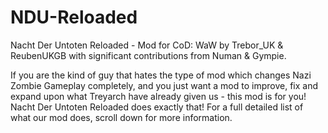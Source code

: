 # NDU-Reloaded
Nacht Der Untoten Reloaded - Mod for CoD: WaW by Trebor_UK & ReubenUKGB with significant contributions from Numan & Gympie.

If you are the kind of guy that hates the type of mod which changes Nazi Zombie Gameplay completely, and you just want a mod to improve, fix and expand upon what Treyarch have already given us - this mod is for you! Nacht Der Untoten Reloaded does exactly that! For a full detailed list of what our mod does, scroll down for more information.
